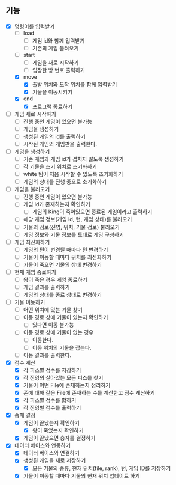 ## 기능

- [x] 명령어를 입력받기
    - [ ] load
        - [ ] 게임 id와 함께 입력받기
        - [ ] 기존의 게임 불러오기
    - [ ] start
        - [ ] 게임을 새로 시작하기
        - [ ] 입장한 방 번호 출력하기
    - [x] move
        - [x] 출발 위치와 도착 위치를 함께 입력받기
        - [x] 기물을 이동시키기
    - [x] end
        - [x] 프로그램 종료하기

- [ ] 게임 새로 시작하기
    - [ ] 진행 중인 게임이 있으면 불가능
    - [ ] 게임을 생성하기
    - [ ] 생성된 게임의 id를 출력하기
    - [ ] 시작된 게임의 게임판을 출력한다.

- [ ] 게임을 생성하기
    - [ ] 기존 게임과 게임 id가 겹치지 않도록 생성하기
    - [ ] 각 기물을 초기 위치로 초기화하기
    - [ ] white 팀이 처음 시작할 수 있도록 초기화하기
    - [ ] 게임의 상태를 진행 중으로 초기화하기

- [ ] 게임을 불러오기
    - [ ] 진행 중인 게임이 있으면 불가능
    - [ ] 게임 id가 존재하는지 확인하기
        - [ ] 게임의 King이 죽어있으면 종료된 게임이라고 출력하기
    - [ ] 해당 게임 정보(게임 id, 턴, 게임 상태)를 불러오기
    - [ ] 기물의 정보(진영, 위치, 기물 정보) 불러오기
    - [ ] 게임 정보와 기물 정보를 토대로 게임 구성하기

- [ ] 게임 최신화하기
    - [ ] 게임의 턴이 변경될 때마다 턴 변경하기
    - [ ] 기물이 이동할 때마다 위치를 최신화하기
    - [ ] 기물이 죽으면 기물의 상태 변경하기

- [ ] 현재 게임 종료하기
    - [ ] 왕이 죽은 경우 게임 종료하기
    - [ ] 게임 결과를 출력하기
    - [ ] 게임의 상태를 종료 상태로 변경하기

- [ ] 기물 이동하기
    - [ ] 어떤 위치에 있는 기물 찾기
    - [ ] 이동 경로 상에 기물이 있는지 확인하기
        - [ ] 있다면 이동 불가능
    - [ ] 이동 경로 상에 기물이 없는 경우
        - [ ] 이동한다.
        - [ ] 이동 위치의 기물을 잡는다.
    - [ ] 이동 결과를 출력한다.

- [x] 점수 계산
    - [x] 각 피스별 점수를 저장하기
    - [x] 각 진영의 살아있는 모든 피스를 찾기
    - [x] 기물이 어떤 File에 존재하는지 정리하기
    - [x] 폰에 대해 같은 File에 존재하는 수를 계산한고 점수 계산하기
    - [x] 각 피스별 점수를 합하기
    - [x] 각 진영별 점수를 출력하기

- [x] 승패 결정
    - [x] 게임이 끝났는지 확인하기
        - [x] 왕이 죽었는지 확인하기
    - [x] 게임이 끝났으면 승자를 결정하기

- [x] 데이터 베이스와 연동하기
    - [x] 데이터 베이스와 연결하기
    - [x] 생성된 게임을 새로 저장하기
        - [x] 모든 기물의 종류, 현재 위치(file, rank), 턴, 게임 ID를 저장하기
    - [x] 기물이 이동할 때마다 기물의 현재 위치 업데이트 하기